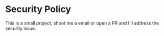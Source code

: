 # Security Policy

This is a small project, shoot me a email or open a PR and I'll address the
security issue.
